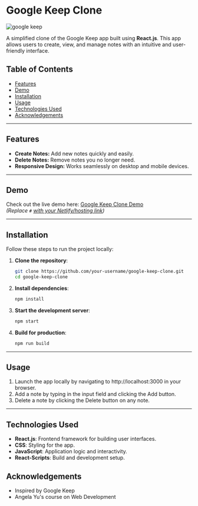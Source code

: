 # Google Keep Clone 
![google keep](https://github.com/user-attachments/assets/c399f4f6-9e14-46ba-8dc0-5c751b7e89f0)

A simplified clone of the Google Keep app built using **React.js**. This app allows users to create, view, and manage notes with an intuitive and user-friendly interface.

## Table of Contents
- [Features](#features)
- [Demo](#demo)
- [Installation](#installation)
- [Usage](#usage)
- [Technologies Used](#technologies-used)
- [Acknowledgements](#acknowledgements)

---

## Features
- **Create Notes:** Add new notes quickly and easily.
- **Delete Notes:** Remove notes you no longer need.
- **Responsive Design:** Works seamlessly on desktop and mobile devices.

---
## Demo
Check out the live demo here: [Google Keep Clone Demo](#)  
*(Replace `#` [with your Netlify/hosting link](https://mellow-banoffee-0f11f6.netlify.app))*

---
## Installation
Follow these steps to run the project locally:

1. **Clone the repository**:
   ```bash
   git clone https://github.com/your-username/google-keep-clone.git
   cd google-keep-clone

2. **Install dependencies**:
     ````bash
     npm install
3. **Start the development server**:
     `````bash
     npm start
4. **Build for production**:
     ````````bash
     npm run build
---
##  Usage
1. Launch the app locally by navigating to http://localhost:3000 in your browser.
2. Add a note by typing in the input field and clicking the Add button.
3. Delete a note by clicking the Delete button on any note.

---
## Technologies Used

- **React.js**: Frontend framework for building user interfaces.
- **CSS**: Styling for the app.
- **JavaScript**: Application logic and interactivity.
- **React-Scripts**: Build and development setup.

## Acknowledgements
- Inspired by Google Keep
- Angela Yu's course on Web Development

